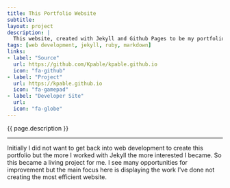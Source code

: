 ```yaml
---
title: This Portfolio Website
subtitle: 
layout: project
description: |
  This website, created with Jekyll and Github Pages to be my portfolio. Layed out so that future additions can be made easily and quickly. Continues to grow as I become more familiar with Jekyll, Liquid tags, and template based pages. 
tags: [web development, jekyll, ruby, markdown]
links:
- label: "Source"
  url: https://github.com/Kpable/kpable.github.io
  icon: "fa-github"
- label: "Project"
  url: https://kpable.github.io
  icon: "fa-gamepad"
- label: "Developer Site"
  url: 
  icon: "fa-globe"
---
```


<!-- Description -->
{{ page.description }}

---

Initially I did not want to get back into web development to create this portfolio but the more I worked with Jekyll the more interested I became. So this became a living project for me. I see many opportunities for improvement but the main focus here is displaying the work I've done not creating the most efficient website. 

